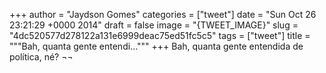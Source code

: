 
+++
author = "Jaydson Gomes"
categories = ["tweet"]
date = "Sun Oct 26 23:21:29 +0000 2014"
draft = false
image = "{TWEET_IMAGE}"
slug = "4dc520577d278122a131e6999deac75ed51fc5c5"
tags = ["tweet"]
title = """Bah, quanta gente entendi..."""
+++
Bah, quanta gente entendida de política, né? ¬¬
